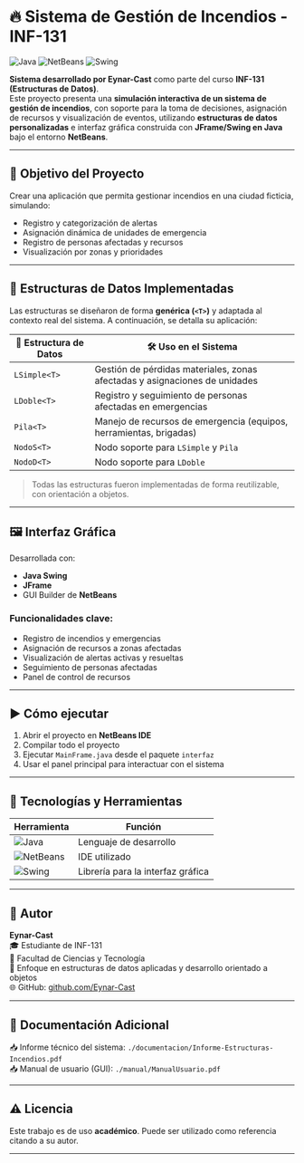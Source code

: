 # 🔥 Sistema de Gestión de Incendios - INF-131

![Java](https://img.shields.io/badge/Java-%23ED8B00.svg?style=for-the-badge&logo=java&logoColor=white)
![NetBeans](https://img.shields.io/badge/NetBeans-1B6AC6?style=for-the-badge&logo=apache-netbeans-ide&logoColor=white)
![Swing](https://img.shields.io/badge/Swing-Java%20GUI%20Framework-blueviolet?style=for-the-badge)

**Sistema desarrollado por Eynar-Cast** como parte del curso **INF-131 (Estructuras de Datos)**.  
Este proyecto presenta una **simulación interactiva de un sistema de gestión de incendios**, con soporte para la toma de decisiones, asignación de recursos y visualización de eventos, utilizando **estructuras de datos personalizadas** e interfaz gráfica construida con **JFrame/Swing en Java** bajo el entorno **NetBeans**.

---

## 🎯 Objetivo del Proyecto

Crear una aplicación que permita gestionar incendios en una ciudad ficticia, simulando:
- Registro y categorización de alertas
- Asignación dinámica de unidades de emergencia
- Registro de personas afectadas y recursos
- Visualización por zonas y prioridades

---

## 🧠 Estructuras de Datos Implementadas

Las estructuras se diseñaron de forma **genérica (`<T>`)** y adaptada al contexto real del sistema. A continuación, se detalla su aplicación:

| 🧱 **Estructura de Datos** | 🛠️ **Uso en el Sistema** |
|---------------------------|--------------------------|
| `LSimple<T>`              | Gestión de pérdidas materiales, zonas afectadas y asignaciones de unidades |
| `LDoble<T>`               | Registro y seguimiento de personas afectadas en emergencias |
| `Pila<T>`                 | Manejo de recursos de emergencia (equipos, herramientas, brigadas) |
| `NodoS<T>`                | Nodo soporte para `LSimple` y `Pila` |
| `NodoD<T>`                | Nodo soporte para `LDoble` |

> Todas las estructuras fueron implementadas de forma reutilizable, con orientación a objetos.

---

## 🖼️ Interfaz Gráfica

Desarrollada con:

- **Java Swing**
- **JFrame**
- GUI Builder de **NetBeans**

### Funcionalidades clave:
- Registro de incendios y emergencias
- Asignación de recursos a zonas afectadas
- Visualización de alertas activas y resueltas
- Seguimiento de personas afectadas
- Panel de control de recursos

---
## ▶️ Cómo ejecutar

1. Abrir el proyecto en **NetBeans IDE**
2. Compilar todo el proyecto
3. Ejecutar `MainFrame.java` desde el paquete `interfaz`
4. Usar el panel principal para interactuar con el sistema

---

## 🧰 Tecnologías y Herramientas

| Herramienta | Función |
|------------|---------|
| ![Java](https://img.shields.io/badge/-Java-007396?logo=java&logoColor=white&style=flat) | Lenguaje de desarrollo |
| ![NetBeans](https://img.shields.io/badge/-NetBeans-1B6AC6?logo=apache-netbeans-ide&logoColor=white&style=flat) | IDE utilizado |
| ![Swing](https://img.shields.io/badge/-Swing-blueviolet?style=flat) | Librería para la interfaz gráfica |

---

## 👤 Autor

**Eynar-Cast**  
🎓 Estudiante de INF-131  
📘 Facultad de Ciencias y Tecnología  
🔧 Enfoque en estructuras de datos aplicadas y desarrollo orientado a objetos  
🌐 GitHub: [github.com/Eynar-Cast](https://github.com/Eynar-Cast)

---

## 📄 Documentación Adicional

📥 Informe técnico del sistema: `./documentacion/Informe-Estructuras-Incendios.pdf`  
📥 Manual de usuario (GUI): `./manual/ManualUsuario.pdf`

---

## ⚠️ Licencia

Este trabajo es de uso **académico**. Puede ser utilizado como referencia citando a su autor.

---
